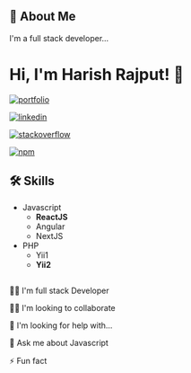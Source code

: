 
## 🚀 About Me
I'm a full stack developer...



# Hi, I'm Harish Rajput! 👋



[![portfolio](https://img.shields.io/badge/my_portfolio-000?style=for-the-badge&logo=ko-fi&logoColor=white)](https://doublehrajput.github.io/)

[![linkedin](https://img.shields.io/badge/linkedin-0A66C2?style=for-the-badge&logo=linkedin&logoColor=white)](https://www.linkedin.com/in/harish-rajput-092399100/)

[![stackoverflow](https://img.shields.io/badge/Stack_Overflow-FE7A16?style=for-the-badge&logo=stack-overflow&logoColor=white)](https://stackoverflow.com/users/4623495/double-h)

[![npm](https://img.shields.io/badge/npm-CB3837?style=for-the-badge&logo=npm&logoColor=white)](https://www.npmjs.com/~doublehrajput)


## 🛠 Skills
- Javascript
    - **ReactJS**
    - Angular
    - NextJS
- PHP
    - Yii1
    - **Yii2**



## 
👩‍💻 I'm full stack Developer

👯‍♀️ I'm looking to collaborate

🤔 I'm looking for help with...

💬 Ask me about Javascript

⚡️ Fun fact

